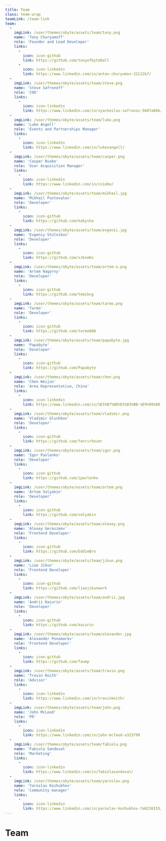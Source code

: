 ```yaml
---
title: Team
class: team-wrap
teamLink: /team-link
team:
  - 
    imgLink: /user/themes/obyte/assets/team/tony.png
    name: 'Tony Churyumoff'
    role: 'Founder and Lead Developer'
    links:
      - 
        icon: icon-github
        link: https://github.com/tonyofbyteball
      - 
        icon: icon-linkedin
        link: https://www.linkedin.com/in/anton-churyumov-32112b7/
  - 
    imgLink: /user/themes/obyte/assets/team/steve.png
    name: 'Steve Safronoff'
    role: 'COO'
    links:
      - 
        icon: icon-linkedin
        link: https://www.linkedin.com/in/vyacheslav-safronov-5607a04b/
  - 
    imgLink: /user/themes/obyte/assets/team/luke.png
    name: 'Luke Angell'
    role: 'Events and Partnerships Manager'
    links:
      - 
        icon: icon-linkedin
        link: https://www.linkedin.com/in/lukezangell/
  - 
    imgLink: /user/themes/obyte/assets/team/casper.png
    name: 'Casper Niebe'
    role: 'User Acquisition Manager'
    links:
      - 
        icon: icon-linkedin
        link: https://www.linkedin.com/in/cniebe/
  - 
    imgLink: /user/themes/obyte/assets/team/mikhail.jpg
    name: 'Mikhail Pustovalov'
    role: 'Developer'
    links:
      - 
        icon: icon-github
        link: https://github.com/kakysha
  - 
    imgLink: /user/themes/obyte/assets/team/evgenii.jpg
    name: 'Evgeniy Stulnikov'
    role: 'Developer'
    links:
      - 
        icon: icon-github
        link: https://github.com/xJeneKx
  - 
    imgLink: /user/themes/obyte/assets/team/artem-n.png
    name: 'Artem Nagorny'
    role: 'Developer'
    links:
      - 
        icon: icon-github
        link: https://github.com/temikng
  - 
    imgLink: /user/themes/obyte/assets/team/tarmo.png
    name: 'Tarmo'
    role: 'Developer'
    links:
      - 
        icon: icon-github
        link: https://github.com/tarmo888
  - 
    imgLink: /user/themes/obyte/assets/team/papabyte.jpg
    name: 'Papabyte'
    role: 'Developer'
    links:
      - 
        icon: icon-github
        link: https://github.com/Papabyte
  - 
    imgLink: /user/themes/obyte/assets/team/chen.png
    name: 'Chen Weijun'
    role: 'Area Representative, China'
    links:
      - 
        icon: icon-linkedin
        link: https://www.linkedin.com/in/%E5%B7%8D%E5%B3%BB-%E9%99%88-4b702b145/
  - 
    imgLink: /user/themes/obyte/assets/team/vladimir.png
    name: 'Vladimir Glushkov'
    role: 'Developer'
    links:
      - 
        icon: icon-github
        link: https://github.com/fenrirheimr
  - 
    imgLink: /user/themes/obyte/assets/team/igor.png
    name: 'Igor Pavlenko'
    role: 'Developer'
    links:
      - 
        icon: icon-github
        link: https://github.com/ipavlenko
  - 
    imgLink: /user/themes/obyte/assets/team/artem.png
    name: 'Artem Valyakin'
    role: 'Developer'
    links:
      - 
        icon: icon-github
        link: https://github.com/valyakin
  - 
    imgLink: /user/themes/obyte/assets/team/alexey.png
    name: 'Alexey Gerasimov'
    role: 'Frontend Developer'
    links:
      - 
        icon: icon-github
        link: https://github.com/EddieBro
  - 
    imgLink: /user/themes/obyte/assets/team/jikun.png
    name: 'Liao Jikun'
    role: 'Frontend Developer'
    links:
      - 
        icon: icon-github
        link: https://github.com/liaojikunwork
  - 
    imgLink: /user/themes/obyte/assets/team/andrii.jpg
    name: 'Andrii Kaiurin'
    role: 'Developer'
    links:
      - 
        icon: icon-github
        link: https://github.com/kaiurin
  - 
    imgLink: /user/themes/obyte/assets/team/alexander.jpg
    name: 'Alexander Ponomarev'
    role: 'Frontend Developer'
    links:
      - 
        icon: icon-github
        link: https://github.com/Taump
  - 
    imgLink: /user/themes/obyte/assets/team/travin.png
    name: 'Travin Keith'
    role: 'Advisor'
    links:
      - 
        icon: icon-linkedin
        link: https://www.linkedin.com/in/travinkeith/
  - 
    imgLink: /user/themes/obyte/assets/team/john.png
    name: 'John McLeod'
    role: 'PR'
    links:
      - 
        icon: icon-linkedin
        link: https://www.linkedin.com/in/john-mcleod-a323799
  - 
    imgLink: /user/themes/obyte/assets/team/fabiola.png
    name: 'Fabiola Sandoval'
    role: 'Marketing'
    links:
      - 
        icon: icon-linkedin
        link: https://www.linkedin.com/in/fabiolasandoval/
  - 
    imgLink: /user/themes/obyte/assets/team/yaroslav.png
    name: 'Yaroslav Kozhukhov'
    role: 'Community manager'
    links:
      - 
        icon: icon-linkedin
        link: https://www.linkedin.com/in/yaroslav-kozhukhov-7a0238155/
---
```


# Team

